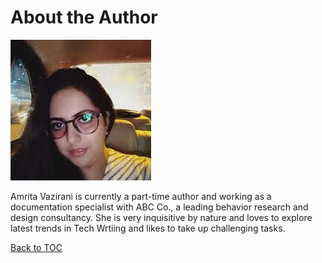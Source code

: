 <link rel="stylesheet" href="/assets/css/style.css">

# About the Author

![Amrita Vazirani](assets/images/Amrita.png)
     

Amrita Vazirani is currently a part-time author and working as a documentation specialist with ABC Co., a leading behavior research and design consultancy. She is very inquisitive by nature and loves to explore latest trends in Tech Wrtiing and likes to take up challenging tasks.

[Back to TOC](table_of_contents.md)
